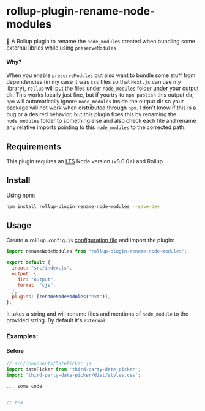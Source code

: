 # rollup-plugin-rename-node-modules

🍣 A Rollup plugin to rename the `node_modules` created when bundling some external libries while using `preserveModules`

#### Why?

When you enable `preserveModules` but also want to bundle some stuff from dependencies (in my case it was `css` files so that `Next.js` can use my library),
`rollup` will put the files under `node_modules` folder under your output dir. This works locally just fine, but if you try to `npm publish` this output dir,
`npm` will automatically ignore `node_modules` inside the output dir so your package will not work when distributed through `npm`. I don't know if this is
a bug or a desired behavior, but this plugin fixes this by renaming the `node_modules` folder to something else and also check each file and rename any
relative imports pointing to this `node_modules` to the corrected path.

## Requirements

This plugin requires an [LTS](https://github.com/nodejs/Release) Node version (v8.0.0+) and Rollup

## Install

Using npm:

```bash
npm install rollup-plugin-rename-node-modules --save-dev
```

## Usage

Create a `rollup.config.js` [configuration file](https://www.rollupjs.org/guide/en/#configuration-files) and import the plugin:

```js
import renameNodeModules from "rollup-plugin-rename-node-modules";

export default {
  input: "src/index.js",
  output: {
    dir: "output",
    format: "cjs",
  },
  plugins: [renameNodeModules("ext")],
};
```

It takes a string and will rename files and mentions of `node_module` to the provided string. By default it's `external`.

### Examples:

#### Before

```js
// src/components/DatePicker.js
import datePicker from 'third-party-date-picker';
import 'third-party-date-picker/dist/styles.css';

... some code


// tra

```

